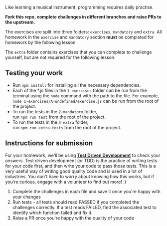 Like learning a musical instrument, programming requires daily practise.

<b>Fork this repo, complete challenges in different branches and raise PRs to the upstream.</b> 

The exercises are split into three folders: `exercises`, `mandatory` and `extra`. All homework in the `exercise` and `mandatory` section **must** be completed for homework by the following lesson. 

The `extra` folder contains exercises that you can complete to challenge yourself, but are not required for the following lesson.


## Testing your work
- Run `npm install` for installing all the necessary dependencies.
- Each of the *.js files in the `1-exercises` folder can be run from the terminal using the `node` command with the path to the file. For example, `node 1-exercises/A-undefined/exercise.js` can be run from the root of the project.
- To run the tests in the `2-mandatory` folder, \
run `npm run test` from the root of the project.
- To run the tests in the `3-extra` folder, \
run `npm run extra-tests` from the root of the project.

## Instructions for submission

For your homework, we'll be using [**Test Driven Development**](https://medium.com/@adityaalifnugraha/test-driven-development-tdd-in-a-nutshell-b9e05dfe8adb) to check your answers. Test driven development (or TDD) is the practice of writing tests for your code first, and then write your code to pass those tests. This is a very useful way of writing good quality code and is used in a lot of industries. You don't have to worry about knowing how this works, but if you're curious, engage with a volunteer to find out more! :)

1. Complete the challenges in each file and save it once you're happy with your changes
2. Run tests - all tests should read PASSED if you completed the challenges correctly. If a test reads FAILED, find the associated test to identify which function failed and fix it.
3. Raise a PR once you're happy with the quality of your code
